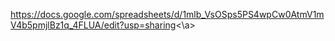 <a>https://docs.google.com/spreadsheets/d/1mlb_VsOSps5PS4wpCw0AtmV1mV4b5pmjlBz1q_4FLUA/edit?usp=sharing<\a>
